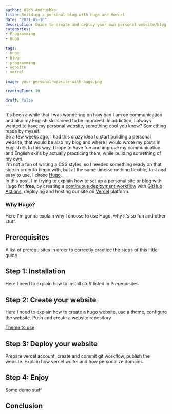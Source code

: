```yaml
---
author: Oleh Andrushko
title: Building a personal blog with Hugo and Vercel
date: "2021-05-10"
description: Guide to create and deploy your own personal website/blog with Hugo
categories: 
- Programming
- Hugo
  
tags: 
- hugo
- blog
- programming
- website
- vercel
  
image: your-personal-website-with-hugo.png

readingTime: 10

draft: false
---
```


It's been a while that I was wondering on how bad I am on communication and also my English skills need to be improved. In addiction, I always wanted to have my personal website, something cool you know? Something made by myself. <br>
So a few weeks ago, I had this crazy idea to start building a personal website, that would be also my blog and where I would wrote my posts in English 🙄. In this way, I hope to have fun and improve my communication and English skills by actually practicing them, while building something of my own.<br>
I'm not a fun of writing a CSS styles, so I needed something ready on that side in order to begin with, but at the same time something flexible, fast and easy to use. I chose [Hugo](https://gohugo.io/). <br>
In this post, I'm trying to explain how to set up a personal site or blog with Hugo for **free**, by creating a [continuous deployment workflow](https://en.wikipedia.org/wiki/Continuous_deployment) with [GitHub Actions](https://github.com/features/actions), deploying and hosting our site on [Vercel](https://vercel.com) platform.
### Why Hugo?

Here I'm gonna explain why I choose to use Hugo, why it's so fun and other stuff.

## Prerequisites

A list of prerequisites in order to correctly practice the steps of this little guide

## Step 1: Installation

Here I need to explain how to install stuff listed in Prerequisites

## Step 2: Create your website

Here I need to explain how to create a hugo website, use a theme, configure the website.
Push and create a website repository

[Theme to use](https://themes.gohugo.io//theme/hugo-theme-m10c/)

## Step 3: Deploy your website

Prepare vercel account, create and commit git workflow, publish the website.
Explain how vercel works and how personalize domains.

## Step 4: Enjoy

Some demo stuff

## Conclusion
